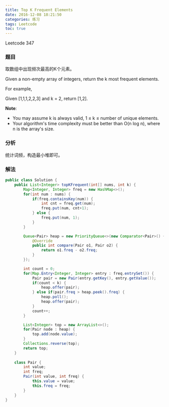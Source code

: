 ```yaml
---
title: Top K Frequent Elements
date: 2016-12-08 18:21:50
categories: 练习
tags: Leetcode
toc: true
---
```


Leetcode 347

### 题目

取数组中出现频次最高的K个元素。

Given a non-empty array of integers, return the k most frequent elements.

For example,

Given [1,1,1,2,2,3] and k = 2, return [1,2].

__Note__:

* You may assume k is always valid, 1 ≤ k ≤ number of unique elements.
* Your algorithm's time complexity must be better than O(n log n), where n is the array's size.

### 分析

统计词频，构造最小堆即可。

### 解法

```java
public class Solution {
    public List<Integer> topKFrequent(int[] nums, int k) {
        Map<Integer, Integer> freq = new HashMap<>();
        for(int num : nums) {
            if(freq.containsKey(num)) {
                int cnt = freq.get(num);
                freq.put(num, cnt+1);
            } else {
                freq.put(num, 1);
            }
        }

        Queue<Pair> heap = new PriorityQueue<>(new Comparator<Pair>() {
            @Override
            public int compare(Pair o1, Pair o2) {
                return o1.freq - o2.freq;
            }
        });

        int count = 0;
        for(Map.Entry<Integer, Integer> entry : freq.entrySet()) {
            Pair pair = new Pair(entry.getKey(), entry.getValue());
            if(count < k) {
                heap.offer(pair);
            } else if(pair.freq > heap.peek().freq) {
                heap.poll();
                heap.offer(pair);
            }
            count++;
        }

        List<Integer> top = new ArrayList<>();
        for(Pair node : heap) {
            top.add(node.value);
        }
        Collections.reverse(top);
        return top;
    }
    
    class Pair {
        int value;
        int freq;
        Pair(int value, int freq) {
            this.value = value;
            this.freq = freq;
        }
    }
}
```
